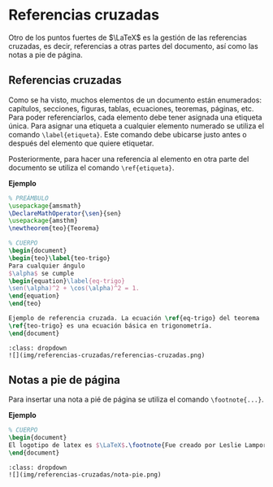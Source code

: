 # Referencias cruzadas

Otro de los puntos fuertes de $\LaTeX$ es la gestión de las referencias cruzadas, es decir, referencias a otras partes del documento, así como las notas a pie de página.

## Referencias cruzadas

Como se ha visto, muchos elementos de un documento están enumerados: capítulos, secciones, figuras, tablas, ecuaciones, teoremas, páginas, etc. Para poder referenciarlos, cada elemento debe tener asignada una etiqueta única. Para asignar una etiqueta a cualquier elemento numerado se utiliza el comando `\label{etiqueta}`. Este comando debe ubicarse justo antes o después del elemento que quiere etiquetar. 

Posteriormente, para hacer una referencia al elemento en otra parte del documento se utiliza el comando `\ref{etiqueta}`.

**Ejemplo**

```latex
% PREÁMBULO
\usepackage{amsmath}
\DeclareMathOperator{\sen}{sen}
\usepackage{amsthm}
\newtheorem{teo}{Teorema}

% CUERPO
\begin{document}
\begin{teo}\label{teo-trigo}
Para cualquier ángulo
$\alpha$ se cumple 
\begin{equation}\label{eq-trigo}
\sen(\alpha)^2 + \cos(\alpha)^2 = 1.
\end{equation}
\end{teo}

Ejemplo de referencia cruzada. La ecuación \ref{eq-trigo} del teorema 
\ref{teo-trigo} es una ecuación básica en trigonometría.
\end{document}
```

```{admonition} Salida
:class: dropdown
![](img/referencias-cruzadas/referencias-cruzadas.png)
```

## Notas a pie de página

Para insertar una nota a pié de página se utiliza el comando `\footnote{...}`.

**Ejemplo**

```latex
% CUERPO
\begin{document}
El logotipo de latex es $\LaTeX$.\footnote{Fue creado por Leslie Lamport.}
\end{document}
```

```{admonition} Salida
:class: dropdown
![](img/referencias-cruzadas/nota-pie.png)
```